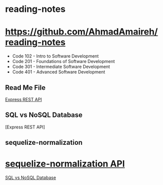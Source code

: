 # reading-notes

# https://github.com/AhmadAmaireh/reading-notes

* Code 102 - Intro to Software Development
* Code 201 - Foundations of Software Development
* Code 301 - Intermediate Software Development
* Code 401 - Advanced Software Development

## Read Me File

[Express REST API](./Express%20REST%20API/Express_REST_API.md)

## SQL vs NoSQL Database

[Express REST API]


## sequelize-normalization 

[sequelize-normalization API](./https://github.com/AhmadAmaireh/reading-notes/tree/main/Day04)
=======
[SQL vs NoSQL Database](./Day03/Data%20Modeling/nosql%20vs%20sql.md)
